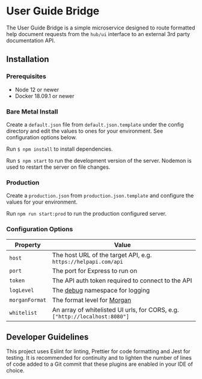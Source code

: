 # User Guide Bridge

The User Guide Bridge is a simple microservice designed to route formatted help document requests from the `hub/ui` interface to an external 3rd party documentation API.

## Installation

### Prerequisites

- Node 12 or newer
- Docker 18.09.1 or newer

### Bare Metal Install

Create a `default.json` file from `default.json.template` under the config directory and edit the values to ones for your environment. See configuration options below.

Run `$ npm install` to install dependencies.

Run `$ npm start` to run the development version of the server. Nodemon is used to restart the server on file changes.

### Production

Create a `production.json` from `production.json.template` and configure the values for your environment.

Run `npm run start:prod` to run the production configured server.

### Configuration Options

| Property | Value |  
|-----------|-----------------------------------------|  
| `host` | The host URL of the target API, e.g. `https://helpapi.com/api` |  
| `port` | The port for Express to run on |  
| `token` | The API auth token required to connect to the API |  
| `logLevel` | The [debug](https://www.npmjs.com/package/morgan) namespace for logging |  
| `morganFormat` | The format level for [Morgan](https://www.npmjs.com/package/morgan) |  
| `whitelist` | An array of whitelisted UI urls, for CORS, e.g. `["http://localhost:8080"]` |

## Developer Guidelines

This project uses Eslint for linting, Prettier for code formatting and Jest for testing. It is recommended for continuity and to lighten the number of lines of code added to a Git commit that these plugins are enabled in your IDE of choice.


